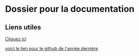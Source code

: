 # Dossier pour la documentation

## Liens utiles 

[Cliquez ici](Liens_utiles.md)

[voici le lien pour le github de l'année dernière](https://github.com/GuillaumePtj/BOB.md)


